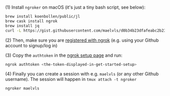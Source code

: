 (1) Install `ngroker` on macOS (it's just a tiny bash script, see below):

```sh
brew install koenbollen/public/jl
brew cask install ngrok
brew install jq
curl -L https://gist.githubusercontent.com/maelvls/d0b34b23dfafeabc2b23b710e413f5ea/raw/3fcf75f0cbe2f7fc884a2080f8cdcc325ee9505e/ngroker > /tmp/ngroker && install /tmp/ngroker /usr/local/bin
```

(2) Then, make sure you are [registered with ngrok](https://dashboard.ngrok.com/get-started/setup) (e.g. using your Github account to signup/log in)

(3) Copy the `authtoken` in the [ngrok setup page](https://dashboard.ngrok.com/get-started/setup) and run:

```sh
ngrok authtoken <the-token-displayed-in-get-started-setup>
```

(4) Finally you can create a session with e.g. `maelvls` (or any other Github username). The session will happen in `tmux attach -t ngroker`

```sh
ngroker maelvls
```
